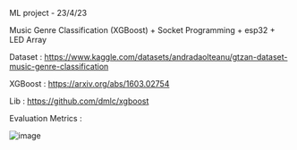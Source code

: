 ML project - 23/4/23 

Music Genre Classification (XGBoost) + Socket Programming + esp32 + LED Array

Dataset : https://www.kaggle.com/datasets/andradaolteanu/gtzan-dataset-music-genre-classification

XGBoost : https://arxiv.org/abs/1603.02754

  Lib : https://github.com/dmlc/xgboost

Evaluation Metrics :

![image](https://user-images.githubusercontent.com/70153723/235292367-b06c8b21-f3ec-4f61-8c84-16973edb4a85.png)


